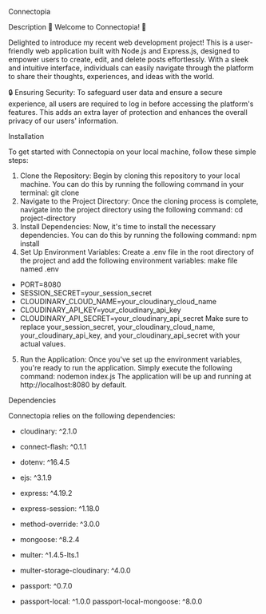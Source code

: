 Connectopia

Description
🌟 Welcome to Connectopia! 🌟

Delighted to introduce my recent web development project! This is a user-friendly web application built with Node.js and Express.js, designed to empower users to create, edit, and delete posts effortlessly. With a sleek and intuitive interface, individuals can easily navigate through the platform to share their thoughts, experiences, and ideas with the world.

🔒 Ensuring Security: To safeguard user data and ensure a secure experience, all users are required to log in before accessing the platform's features. This adds an extra layer of protection and enhances the overall privacy of our users' information.

Installation

To get started with Connectopia on your local machine, follow these simple steps:
1. Clone the Repository: Begin by cloning this repository to your local machine. You can do this by running the following command in your terminal:
git clone <repository-url>
2. Navigate to the Project Directory: Once the cloning process is complete, navigate into the project directory using the following command:
cd project-directory
3. Install Dependencies: Now, it's time to install the necessary dependencies. You can do this by running the following command:
npm install
3. Set Up Environment Variables: Create a .env file in the root directory of the project and add the following environment variables:
make file named .env
- PORT=8080
- SESSION_SECRET=your_session_secret
- CLOUDINARY_CLOUD_NAME=your_cloudinary_cloud_name
- CLOUDINARY_API_KEY=your_cloudinary_api_key
- CLOUDINARY_API_SECRET=your_cloudinary_api_secret
Make sure to replace your_session_secret, your_cloudinary_cloud_name, your_cloudinary_api_key, and your_cloudinary_api_secret with your actual values.
5. Run the Application: Once you've set up the environment variables, you're ready to run the application. Simply execute the following command:
nodemon index.js
The application will be up and running at http://localhost:8080 by default.

Dependencies

Connectopia relies on the following dependencies:

- cloudinary: ^2.1.0

- connect-flash: ^0.1.1

- dotenv: ^16.4.5

- ejs: ^3.1.9

- express: ^4.19.2

- express-session: ^1.18.0

- method-override: ^3.0.0

- mongoose: ^8.2.4

- multer: ^1.4.5-lts.1

- multer-storage-cloudinary: ^4.0.0

- passport: ^0.7.0

- passport-local: ^1.0.0
passport-local-mongoose: ^8.0.0

